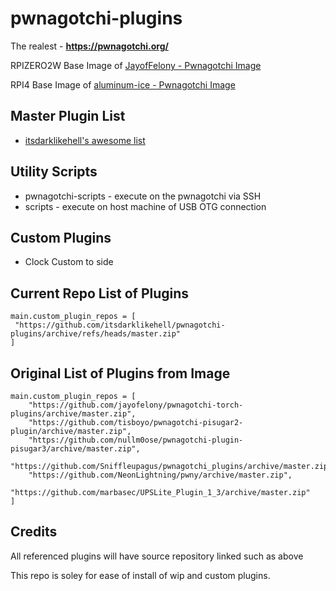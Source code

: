 # pwnagotchi-plugins

The realest - **https://pwnagotchi.org/**

RPIZERO2W Base Image of [JayofFelony - Pwnagotchi Image](https://github.com/jayofelony/pwnagotchi)

RPI4 Base Image of [aluminum-ice - Pwnagotchi Image](https://github.com/aluminum-ice/pwnagotchi/releases)

## Master Plugin List

- [itsdarklikehell's awesome list](https://github.com/itsdarklikehell/pwnagotchi-plugins)

## Utility Scripts

* pwnagotchi-scripts - execute on the pwnagotchi via SSH
* scripts - execute on host machine of USB OTG connection

## Custom Plugins

- Clock Custom to side

## Current Repo List of Plugins

```
main.custom_plugin_repos = [
 "https://github.com/itsdarklikehell/pwnagotchi-plugins/archive/refs/heads/master.zip"
]
```

## Original List of Plugins from Image

```
main.custom_plugin_repos = [
    "https://github.com/jayofelony/pwnagotchi-torch-plugins/archive/master.zip",
    "https://github.com/tisboyo/pwnagotchi-pisugar2-plugin/archive/master.zip",
    "https://github.com/nullm0ose/pwnagotchi-plugin-pisugar3/archive/master.zip",
    "https://github.com/Sniffleupagus/pwnagotchi_plugins/archive/master.zip",
    "https://github.com/NeonLightning/pwny/archive/master.zip",
    "https://github.com/marbasec/UPSLite_Plugin_1_3/archive/master.zip"
]
```

## Credits

All referenced plugins will have source repository linked such as above

This repo is soley for ease of install of wip and custom plugins.




